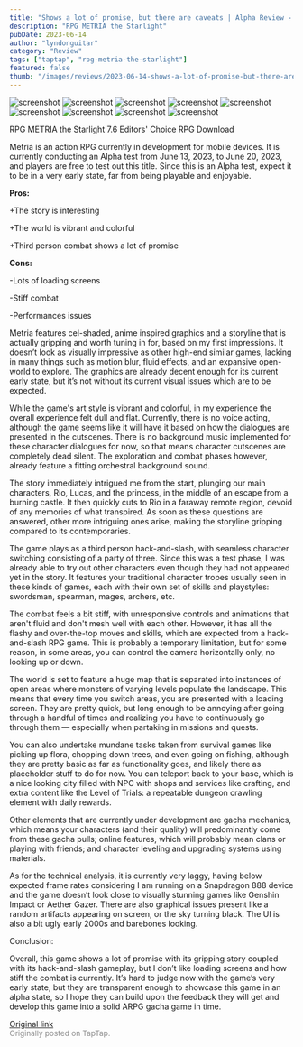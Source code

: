 ```yaml
---
title: "Shows a lot of promise, but there are caveats | Alpha Review - Metria"
description: "RPG METRIA the Starlight"
pubDate: 2023-06-14
author: "lyndonguitar"
category: "Review"
tags: ["taptap", "rpg-metria-the-starlight"]
featured: false
thumb: "/images/reviews/2023-06-14-shows-a-lot-of-promise-but-there-are-caveats--alpha-review---metria-0.avif"
---
```


<div class="gallery">
  <img src="/images/reviews/2023-06-14-shows-a-lot-of-promise-but-there-are-caveats--alpha-review---metria-0.avif" alt="screenshot" />
  <img src="/images/reviews/2023-06-14-shows-a-lot-of-promise-but-there-are-caveats--alpha-review---metria-1.avif" alt="screenshot" />
  <img src="/images/reviews/2023-06-14-shows-a-lot-of-promise-but-there-are-caveats--alpha-review---metria-2.avif" alt="screenshot" />
  <img src="/images/reviews/2023-06-14-shows-a-lot-of-promise-but-there-are-caveats--alpha-review---metria-3.avif" alt="screenshot" />
  <img src="/images/reviews/2023-06-14-shows-a-lot-of-promise-but-there-are-caveats--alpha-review---metria-4.avif" alt="screenshot" />
  <img src="/images/reviews/2023-06-14-shows-a-lot-of-promise-but-there-are-caveats--alpha-review---metria-5.avif" alt="screenshot" />
  <img src="/images/reviews/2023-06-14-shows-a-lot-of-promise-but-there-are-caveats--alpha-review---metria-6.avif" alt="screenshot" />
  <img src="/images/reviews/2023-06-14-shows-a-lot-of-promise-but-there-are-caveats--alpha-review---metria-7.avif" alt="screenshot" />
  <img src="/images/reviews/2023-06-14-shows-a-lot-of-promise-but-there-are-caveats--alpha-review---metria-8.avif" alt="screenshot" />
</div>

RPG METRIA the Starlight
7.6
Editors' Choice
RPG
Download

Metria is an action RPG currently in development for mobile devices. It is currently conducting an Alpha test from June 13, 2023, to June 20, 2023, and players are free to test out this title. Since this is an Alpha test, expect it to be in a very early state, far from being playable and enjoyable.


**Pros:**


+The story is interesting

+The world is vibrant and colorful

+Third person combat shows a lot of promise


**Cons:**


-Lots of loading screens

-Stiff combat

-Performances issues

Metria features cel-shaded, anime inspired graphics and a storyline that is actually gripping and worth tuning in for, based on my first impressions. It doesn’t look as visually impressive as other high-end similar games, lacking in many things such as motion blur, fluid effects, and an expansive open-world to explore. The graphics are already decent enough for its current early state, but it’s not without its current visual issues which are to be expected.

While the game's art style is vibrant and colorful, in my experience the overall experience felt dull and flat. Currently, there is no voice acting, although the game seems like it will have it based on how the dialogues are presented in the cutscenes. There is no background music implemented for these character dialogues for now, so that means character cutscenes are completely dead silent. The exploration and combat phases however, already feature a fitting orchestral background sound.

The story immediately intrigued me from the start, plunging our main characters, Rio, Lucas, and the princess, in the middle of an escape from a burning castle. It then quickly cuts to Rio in a faraway remote region, devoid of any memories of what transpired. As soon as these questions are answered, other more intriguing ones arise, making the storyline gripping compared to its contemporaries.

The game plays as a third person hack-and-slash, with seamless character switching consisting of a party of three. Since this was a test phase, I was already able to try out other characters even though they had not appeared yet in the story. It features your traditional character tropes usually seen in these kinds of games, each with their own set of skills and playstyles: swordsman, spearman, mages, archers, etc.

The combat feels a bit stiff, with unresponsive controls and animations that aren't fluid and don't mesh well with each other. However, it has all the flashy and over-the-top moves and skills, which are expected from a hack-and-slash RPG game. This is probably a temporary limitation, but for some reason, in some areas, you can control the camera horizontally only, no looking up or down.

The world is set to feature a huge map that is separated into instances of open areas where monsters of varying levels populate the landscape. This means that every time you switch areas, you are presented with a loading screen. They are pretty quick, but long enough to be annoying after going through a handful of times and realizing you have to continuously go through them — especially when partaking in missions and quests.

You can also undertake mundane tasks taken from survival games like picking up flora, chopping down trees, and even going on fishing, although they are pretty basic as far as functionality goes, and likely there as placeholder stuff to do for now. You can teleport back to your base, which is a nice looking city filled with NPC with shops and services like crafting, and extra content like the Level of Trials: a repeatable dungeon crawling element with daily rewards.

Other elements that are currently under development are gacha mechanics, which means your characters (and their quality) will predominantly come from these gacha pulls; online features, which will probably mean clans or playing with friends; and character leveling and upgrading systems using materials.

As for the technical analysis, it is currently very laggy, having below expected frame rates considering I am running on a Snapdragon 888 device and the game doesn’t look close to visually stunning games like Genshin Impact or Aether Gazer. There are also graphical issues present like a random artifacts appearing on screen, or the sky turning black. The UI is also a bit ugly early 2000s and barebones looking.

Conclusion:

Overall, this game shows a lot of promise with its gripping story coupled with its hack-and-slash gameplay, but I don’t like loading screens and how stiff the combat is currently. It’s hard to judge now with the game’s very early state, but they are transparent enough to showcase this game in an alpha state, so I hope they can build upon the feedback they will get and develop this game into a solid ARPG gacha game in time.

[Original link](https://www.taptap.io/post/5814364)<br><span style="font-size: 0.95em; color: #888;">Originally posted on TapTap.</span>
